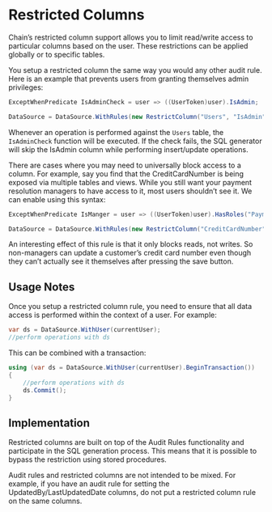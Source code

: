 ﻿# Restricted Columns

Chain’s restricted column support allows you to limit read/write access to particular columns based on the user. These restrictions can be applied globally or to specific tables. 

You setup a restricted column the same way you would any other audit rule. Here is an example that prevents users from granting themselves admin privileges:

```csharp 
ExceptWhenPredicate IsAdminCheck = user => ((UserToken)user).IsAdmin;

DataSource = DataSource.WithRules(new RestrictColumn("Users", "IsAdmin", OperationTypes.Insert |  OperationTypes.Update, IsAdminCheck));
```

Whenever an operation is performed against the `Users` table, the `IsAdminCheck` function will be executed. If the check fails, the SQL generator will skip the IsAdmin column while performing insert/update operations.

There are cases where you may need to universally block access to a column. For example, say you find that the CreditCardNumber is being exposed via multiple tables and views. While you still want your payment resolution managers to have access to it, most users shouldn’t see it. We can enable using this syntax:

```csharp 
ExceptWhenPredicate IsManger = user => ((UserToken)user).HasRoles("PaymentResolutionManager");

DataSource = DataSource.WithRules(new RestrictColumn("CreditCardNumber", OperationTypes.Select, IsManger));
```

An interesting effect of this rule is that it only blocks reads, not writes. So non-managers can update a customer’s credit card number even though they can’t actually see it themselves after pressing the save button.

## Usage Notes

Once you setup a restricted column rule, you need to ensure that all data access is performed within the context of a user. For example:

```csharp 
var ds = DataSource.WithUser(currentUser);
//perform operations with ds    
```

This can be combined with a transaction:

```csharp 
using (var ds = DataSource.WithUser(currentUser).BeginTransaction())
{
    //perform operations with ds    
    ds.Commit();
}
```

## Implementation

Restricted columns are built on top of the Audit Rules functionality and participate in the SQL generation process. This means that it is possible to bypass the restriction using stored procedures.

Audit rules and restricted columns are not intended to be mixed. For example, if you have an audit rule for setting the UpdatedBy/LastUpdatedDate columns, do not put a restricted column rule on the same columns.




